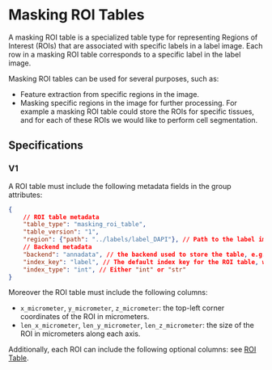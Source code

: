 # Masking ROI Tables

A masking ROI table is a specialized table type for representing Regions of Interest (ROIs) that are associated with specific labels in a label image.
Each row in a masking ROI table corresponds to a specific label in the label image.

Masking ROI tables can be used for several purposes, such as:

- Feature extraction from specific regions in the image.
- Masking specific regions in the image for further processing. For example a masking ROI table could store the ROIs for specific tissues, and for each of these ROIs we would like to perform cell segmentation.

## Specifications

### V1

A ROI table must include the following metadata fields in the group attributes:

```json
{
    // ROI table metadata
    "table_type": "masking_roi_table",
    "table_version": "1",
    "region": {"path": "../labels/label_DAPI"}, // Path to the label image associated with this masking ROI table
    // Backend metadata
    "backend": "annadata", // the backend used to store the table, e.g. "annadata", "parquet", etc..
    "index_key": "label", // The default index key for the ROI table, which is used to identify each ROI. 
    "index_type": "int", // Either "int" or "str"
}
```

Moreover the ROI table must include the following columns:

- `x_micrometer`, `y_micrometer`, `z_micrometer`: the top-left corner coordinates of the ROI in micrometers.
- `len_x_micrometer`, `len_y_micrometer`, `len_z_micrometer`: the size of the ROI in micrometers along each axis.

Additionally, each ROI can include the following optional columns: see [ROI Table](./roi_table.md).
